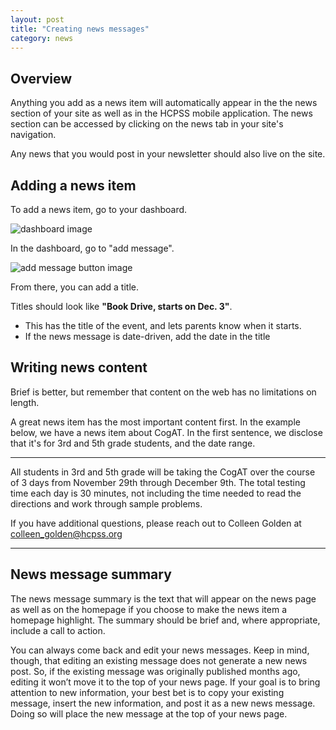 ```yaml
---
layout: post
title: "Creating news messages"
category: news
---
```


## Overview

Anything you add as a news item will automatically appear in the the news section of your site as well as in the HCPSS mobile application. The news section can be accessed by clicking on the news tab in your site's navigation.

Any news that you would post in your newsletter should also live on the site.

## Adding a news item

To add a news item, go to your dashboard.

![dashboard image](/schoolsites-help/images/dashboard.png)

In the dashboard, go to "add message".

![add message button image](/schoolsites-help/images/news/add-message.png)

From there, you can add a title.

Titles should look like **"Book Drive, starts on Dec. 3"**.

  - This has the title of the event, and lets parents know when it starts.
  - If the news message is date-driven, add the date in the title

## Writing news content

Brief is better, but remember that content on the web has no limitations on length.

A great news item has the most important content first. In the example below, we have a news item about CogAT. In the first sentence, we disclose that it's for 3rd and 5th grade students, and the date range.

---

All students in 3rd and 5th grade will be taking the CogAT over the course of 3 days from November 29th through December 9th. The total testing time each day is 30 minutes, not including the time needed to read the directions and work through sample problems.

If you have additional questions, please reach out to Colleen Golden at colleen_golden@hcpss.org

---

## News message summary

The news message summary is the text that will appear on the news page as well as on the homepage if you choose to make the news item a homepage highlight. The summary should be brief and, where appropriate, include a call to action.

You can always come back and edit your news messages. Keep in mind, though, that editing an existing message does not generate a new news post. So, if the existing message was originally published months ago, editing it won’t move it to the top of your news page. If your goal is to bring attention to new information, your best bet is to copy your existing message, insert the new information, and post it as a new news message. Doing so will place the new message at the top of your news page.
